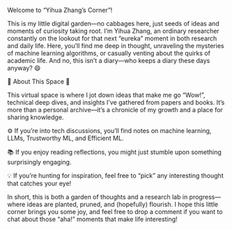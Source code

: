 Welcome to “Yihua Zhang’s Corner”!

This is my little digital garden—no cabbages here, just seeds of ideas and moments of curiosity taking root. I’m Yihua Zhang, an ordinary researcher constantly on the lookout for that next “eureka” moment in both research and daily life. Here, you’ll find me deep in thought, unraveling the mysteries of machine learning algorithms, or casually venting about the quirks of academic life. And no, this isn’t a diary—who keeps a diary these days anyway? 😄

🌟 About This Space 🌟

This virtual space is where I jot down ideas that make me go “Wow!”, technical deep dives, and insights I’ve gathered from papers and books. It’s more than a personal archive—it’s a chronicle of my growth and a place for sharing knowledge.

⚙️ If you’re into tech discussions, you’ll find notes on machine learning, LLMs, Trustworthy ML, and Efficient ML.

📚 If you enjoy reading reflections, you might just stumble upon something surprisingly engaging.

💡 If you’re hunting for inspiration, feel free to “pick” any interesting thought that catches your eye!

In short, this is both a garden of thoughts and a research lab in progress—where ideas are planted, pruned, and (hopefully) flourish. I hope this little corner brings you some joy, and feel free to drop a comment if you want to chat about those “aha!” moments that make life interesting!
